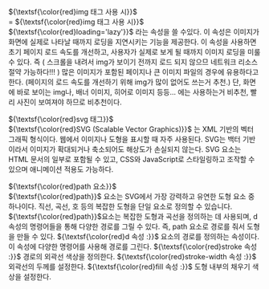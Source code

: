 
${\textsf{\color{red}img 태그 사용 시}}$<br>
= ${\textsf{\color{red}img 태그 사용 시}}$ ${\textsf{\color{red}loading='lazy'}}$ 라는 속성을 쓸 수있다. 이 속성은 이미지가 화면에 실제로 나타날 때까지 로딩을 지연시키는 기능을 제공한다.
이 속성을 사용하면 초기 페이지 로드 속도를 개선하고, 사용자가 실제로 보게 될 때까지 이미지 로딩을 미룰 수 있다.
즉 ( 스크롤을 내려서 img가 보이기 전까지 로드 되지 않으므 네트워크 리소스 절약 가능하다!!! )
많은 이미지가 포함된 페이지나 큰 이미지 파일의 경우에 유용하다고 한다. (페이지의 로드 속도를 개선하기 위해 img가 많이 없어도 쓰는거 추천.)
단, 화면에 바로 보이는 img나, 배너 이미지, 히어로 이미지 등등... 에는 사용하는거 비추천, 빨리 사진이 보여져야 하므로 비추천이다.

${\textsf{\color{red}svg 태그}}$<br>
${\textsf{\color{red}SVG (Scalable Vector Graphics)}}$ 는 XML 기반의 벡터 그래픽 형식이다. 웹에서 이미지나 도형을 표시할 때 자주 사용된다.
SVG는 백터 기반이라서 이미지가 확대되거나 축소되어도 해상도가 손실되지 않는다.
SVG 요소는 HTML 문서의 일부로 포함될 수 있고, CSS와 JavaScript로 스타일링하고 조작할 수 있으며 애니메이션 적용도 가능하다.

${\textsf{\color{red}path 요소}}$<br>
${\textsf{\color{red}path}}$ 요소는 SVG에서 가장 강력하고 유연한 도형 요소 중 하나이다. 직선, 곡선, 호 등의 복잡한 도형을 단일 요소로 정의할 수 있습니다.
${\textsf{\color{red}path}}$요소는 복잡한 도형과 곡선을 정의하는 데 사용되며, d 속성의 명령어들을 통해 다양한 경로를 그릴 수 있다.
즉, path 요소로 경로를 줘서 도형을 만들 수 있다.
${\textsf{\color{red}d 속성 :}}$ <path> 요소의 경로를 정의하는 속성이다. 이 속성에 다양한 명령어를 사용해 경로를 그린다.
${\textsf{\color{red}stroke 속성 :}}$ 경로의 외곽선 색상을 정의한다.
${\textsf{\color{red}stroke-width 속성 :}}$ 외곽선의 두께를 설정한다.
${\textsf{\color{red}fill 속성 :}}$ 도형 내부의 채우기 색상을 설정한다.






